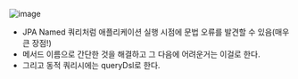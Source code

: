 ![image](https://user-images.githubusercontent.com/108928206/194306793-ab1af7b1-4ef1-44fa-aa85-19ebeb86e394.png)

- JPA Named 쿼리처럼 애플리케이션 실행 시점에 문법 오류를 발견할 수 있음(매우 큰 장점!)
- 메서드 이름으로 간단한 것을 해결하고 그 다음에 어려운거는 이걸로 한다.
- 그리고 동적 쿼리시에는 queryDsl로 한다.
